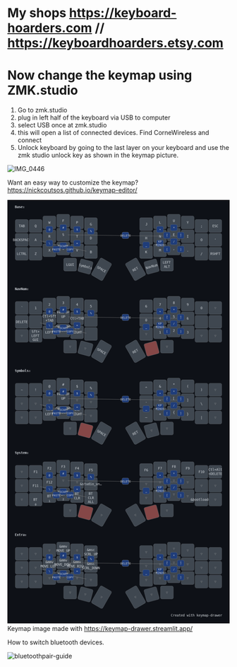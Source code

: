# My shops https://keyboard-hoarders.com // https://keyboardhoarders.etsy.com
# Now change the keymap using ZMK.studio
1. Go to zmk.studio
2. plug in left half of the keyboard via USB to computer
3. select USB once at zmk.studio
4. this will open a list of connected devices. Find CorneWireless and connect
5. Unlock keyboard by going to the last layer on your keyboard and use the zmk studio unlock key as shown in the keymap picture.


![IMG_0446](https://github.com/user-attachments/assets/1f24f8bd-588f-4f2e-bc61-a1301dc8450f)

Want an easy way to customize the keymap? https://nickcoutsos.github.io/keymap-editor/


![zmkmy_keymap (7)](./Docs/my_keymap.png)
Keymap image made with https://keymap-drawer.streamlit.app/


How to switch bluetooth devices.

![bluetoothpair-guide](https://github.com/user-attachments/assets/d777bf4e-a7e3-4429-8638-2b11e7558153)
